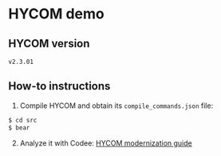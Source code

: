 # HYCOM demo

## HYCOM version

`v2.3.01`

## How-to instructions

1. Compile HYCOM and obtain its `compile_commands.json` file:

```bash
$ cd src
$ bear
```

2. Analyze it with Codee: [HYCOM modernization guide](https://docs.codee.com/demos/fortran/modernization/hycom)
